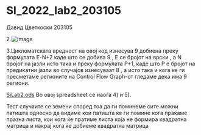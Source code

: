 # SI_2022_lab2_203105

Давид Цветкоски 203105

2.![image](https://user-images.githubusercontent.com/100229314/171870266-3919f384-4e30-4fdd-a42b-0d57ec099693.png)

3.Цикломатската вредност на овој код изнесува 9 добиена преку формулата E-N+2 каде што се добива 9 , E се бројот на врски , а N бројот на јазли
исто така и преку формулата P+1, каде што P е бројот на предикатни јазли во случајов изнесуваат 8 , а исто така и кога ке ги пресметаме 
регионите на Control Flow Graph-от гледаме дека има 9 региони.

[SiLab2.ods](https://github.com/Cvetkoskid/SI_2022_lab2_203105/files/8832908/SiLab2.ods)
Во овој spreadsheet се наоѓа 4) и 5).

Тест случаите се земени според тоа да ги поминеме сите можни патишта односно да видиме кои патишта ќе ги помине
кога праќаме празна листа, кои кога ќе пратиме листа која не формира  квадратна матрица  и накрај кога ќе добиеме
квадратна матрица 
